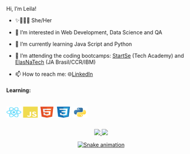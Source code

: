  Hi, I’m Leila!
 
- ✨👩🏽‍💻 She/Her

- 👀 I’m interested in Web Development, Data Science and QA

- 🌱 I’m currently learning Java Script and Python

- 👯 I’m attending the coding bootcamps: [StartSe](https://www.startse.com) (Tech Academy) and [ElasNaTech](https://jabrasil.org.br/institutoccr-elasnatech) (JA Brasil/CCR/IBM)

- 📫 How to reach me: 🌐[LinkedIn](https://www.linkedin.com/in/leila-s-menezes)


<h4> Learning: </h4>
<div style="display: inline_block"><br>
  <img align="center" title=React alt="Leila-React" height="30" width="40" src="https://raw.githubusercontent.com/devicons/devicon/master/icons/react/react-original.svg">
    <img align="center" title=JavaScript alt="Leila-Js" height="30" width="40" src="https://raw.githubusercontent.com/devicons/devicon/master/icons/javascript/javascript-plain.svg">
  <img align="center" title=HTML5 alt="Leila-HTML" height="30" width="40" src="https://raw.githubusercontent.com/devicons/devicon/master/icons/html5/html5-original.svg">
  <img align="center" title=CSS3 alt="Leila-CSS" height="30" width="40" src="https://raw.githubusercontent.com/devicons/devicon/master/icons/css3/css3-original.svg">
  <img align="center" title=Python alt="Leila-Python" height="30" width="40" src="https://raw.githubusercontent.com/devicons/devicon/master/icons/python/python-original.svg">
</div>

##

<div align="center">
  <a href="https://github.com/leidevsan">
  <img height="150em" src="https://github-readme-stats.vercel.app/api?username=leidevsan&show_icons=true&theme=merko&include_all_commits=true&count_private=true"/>
  <img height="150em" src="https://github-readme-stats.vercel.app/api/top-langs/?username=leidevsan&layout=compact&langs_count=7&theme=merko"/>
  
  ![Snake animation](https://github.com/leidevsan/leidevsan/blob/output/github-contribution-grid-snake.svg)
  
</div>

